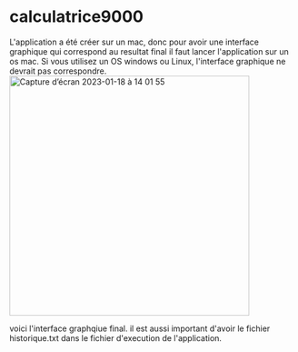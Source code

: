 # calculatrice9000
L'application a été créer sur un mac, donc pour avoir une interface graphique qui correspond au resultat final il faut 
lancer l'application sur un os mac. Si vous utilisez un OS windows ou Linux, l'interface graphique ne devrait pas correspondre.
<img width="422" alt="Capture d’écran 2023-01-18 à 14 01 55" src="https://user-images.githubusercontent.com/115145341/213178769-fe08c72e-c6b6-4556-9f6d-ed1d984cb427.png">

voici l'interface graphqiue final.
il est aussi important d'avoir le fichier historique.txt dans le fichier d'execution de l'application.
